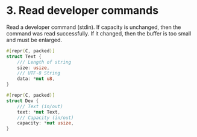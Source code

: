 # 3. Read developer commands

Read a developer command (stdin).  If capacity is unchanged, then the command
was read successfully.  If it changed, then the buffer is too small and must be
enlarged.

```rust
#[repr(C, packed)]
struct Text {
    /// Length of string
    size: usize,
    /// UTF-8 String
    data: *mut u8,
}

#[repr(C, packed)]
struct Dev {
    /// Text (in/out)
    text: *mut Text,
    /// Capacity (in/out)
    capacity: *mut usize,
}
```

